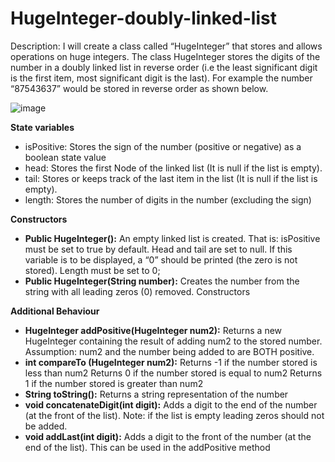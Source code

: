 # HugeInteger-doubly-linked-list

Description: I will create a class called “HugeInteger” that stores and allows operations on huge integers. The class HugeInteger stores the digits of the number in a doubly linked list in reverse order (i.e the least significant digit is the first item, most significant digit is the last).
For example the number “87543637” would be stored in reverse order as shown below.

![image](https://user-images.githubusercontent.com/15815335/74581128-bedccd00-4f79-11ea-9846-391b37244f1a.png)

**State variables**
* isPositive:	Stores the sign of the number (positive or negative) as a boolean state value 
* head:	Stores the first Node of the linked list (It is null if the list is empty).
* tail:	Stores or keeps track of the last item in the list (It is null if the list is empty).
* length:	Stores the number of digits in the number (excluding the sign)

**Constructors**
* **Public HugeInteger():**	An empty linked list is created. That is: isPositive must be set to true by default. Head and tail are set to null. If this variable is to be displayed,  a “0” should be printed (the zero is not stored). Length must be set to 0;
* **Public HugeInteger(String number):**	Creates the number from the string with all leading zeros (0) removed.
 Constructors

**Additional Behaviour**
* **HugeInteger addPositive(HugeInteger num2):**	Returns a new HugeInteger containing the result of adding num2 to the stored number. Assumption: num2 and the number being added to are BOTH positive.
* **int compareTo (HugeInteger num2):**	Returns -1 if the number stored is less than num2
Returns 0 if the number stored is equal to num2
Returns 1 if the number stored is greater than num2
* **String toString():**	Returns a string representation of the number
* **void concatenateDigit(int digit):**	Adds a digit to the end of the number (at the front of the list). Note: if the list is empty leading zeros should not be added.
* **void addLast(int digit):**	Adds a digit to the front of the number (at the end of the list). This can be used in the addPositive method
